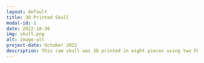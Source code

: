 ```yaml
---
layout: default
title: 3D Printed Skull
modal-id: 1
date: 2022-10-30
img: skull.png
alt: image-alt
project-date: October 2022 
description: This ram skull was 3D printed in eight pieces using two FDM printers and a scaled up version of a publicly available <a href="https://www.thingiverse.com/thing:473590">3D model</a>. The assembled pieces were then painted and weathered to create a more lifelike prop. <br><br><img src="img/portfolio/skull_pieces.jpg" width="500"/>
---
```

